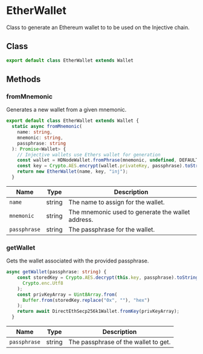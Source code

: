 # EtherWallet

Class to generate an Ethereum wallet to to be used on the Injective chain.&#x20;

## Class

```typescript
export default class EtherWallet extends Wallet 
```

## Methods

### fromMnemonic

Generates a new wallet from a given mnemonic.

```typescript
export default class EtherWallet extends Wallet {
  static async fromMnemonic(
    name: string,
    mnemonic: string,
    passphrase: string
  ): Promise<Wallet> {
    // Injective wallets use Ethers wallet for generation
    const wallet = HDNodeWallet.fromPhrase(mnemonic, undefined, DEFAULT_DERIVATION_PATH);
    const key = Crypto.AES.encrypt(wallet.privateKey, passphrase).toString();
    return new EtherWallet(name, key, "inj");
  }
```

| Name         | Type   | Description                                       |
| ------------ | ------ | ------------------------------------------------- |
| `name`       | string | The name to assign for the wallet.                |
| `mnemonic`   | string | The mnemonic used to generate the wallet address. |
| `passphrase` | string | The passphrase for the wallet.                    |

### getWallet

Gets the wallet associated with the provided passphrase.

```typescript
async getWallet(passphrase: string) {
    const storedKey = Crypto.AES.decrypt(this.key, passphrase).toString(
      Crypto.enc.Utf8
    );
    const privKeyArray = Uint8Array.from(
      Buffer.from(storedKey.replace("0x", ""), "hex")
    );
    return await DirectEthSecp256k1Wallet.fromKey(privKeyArray);
  }
```

| Name         | Type   | Description                          |
| ------------ | ------ | ------------------------------------ |
| `passphrase` | string | The passphrase of the wallet to get. |

